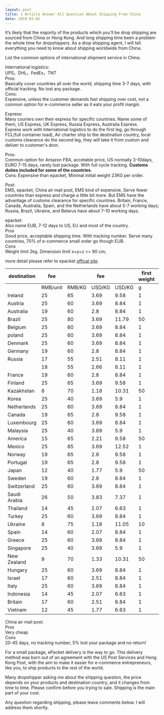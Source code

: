 ```yaml
---
layout: post
title: 1 Article Answer All Question About Shipping From China
date: 2019-03-01
---
```


It’s likely that the majority of the products which you’ll be drop shipping are sourced from China or Hong Kong. And long shipping time been a problem the whole time for dropshippers. As a drop shipping agent, I will tell everything you need to know about shipping worldwide from China.  

List the common options of international shipment service in China.  

International logistics:  
UPS，DHL，FedEx，TNT  
Pros:  
Basically cover countries all over the world, shipping time 3-7 days, with official tracking. No lost any package.  
Cons:  
Expensive, unless the customer demands fast shipping over cost, not a common option for e-commerce seller as it eats your profit margin.

Express:  
Many couriers own their express for specific countries. Name some of them, US Express, UK Express, Russia Express, Australia Express.  
Express work with International logistics to do the first leg, go through FCL(full container load), Air charter ship to the destination country, local customs clearance do the second leg, they will take it from custom and deliver to customer's door.  

Pros:  
Common option for Amazon FBA, accetable price, US normally 3-10days, EURO 7-15 days, rarely lost package.  With full cycle tracking. **Customs duties included for some of the countries**.  
Cons:
Expensive than epacket, Minimal initial weight 23KG per order.  

Post:  
EMS, epacket, China air mail post,
EMS kind of expensive, Serve fewer countries than express and charge a little bit more. But EMS have the advantage of customs clearance for specific countries.  Britain, France, Canada, Australia, Spain, and the Netherlands have about 5-7 working days; Russia, Brazil, Ukraine, and Belarus have about 7-10 working days.

epacket:  
Also name EUB,  7-12 days to US, EU and most of the country.  
Pros  
Good price, acceptable shipping time. With tracking number. Serve many countries, 70% of e-commerce small order go though EUB.  
Cons  
Weight limit 2kg. Dimension limit x+y+z <= 90 cm;  

more detail please refer to epacket [offical site](http://shipping.ems.com.cn/product/findDetail?sid=400025).

| destination  | fee      |        | fee      |        | first weight | limit |
|--------------|----------|--------|----------|--------|--------------|-------|
|              | RMB/unit | RMB/KG | USD/KG   | USD/KG | g            | g     |
| Ireland      | 25       | 65     | 3.69     | 9.58   | 1            | 2000  |
| Austria      | 25       | 60     | 3.69     | 8.84   | 1            | 2000  |
| Australia    | 19       | 60     | 2.8      | 8.84   | 1            | 2000  |
| Brazil       | 25       | 80     | 3.69     | 11.79  | 50           | 2000  |
| Belgium      | 25       | 60     | 3.69     | 8.84   | 1            | 2000  |
| poland       | 25       | 60     | 3.69     | 8.84   | 1            | 2000  |
| Denmark      | 25       | 60     | 3.69     | 8.84   | 1            | 2000  |
| Germany      | 19       | 60     | 2.8      | 8.84   | 1            | 2000  |
| Russia       | 17       | 55     | 2.51     | 8.11   | 1            | 2000  |
|              | 18       | 55     | 2.66     | 8.11   | 1            | 2000  |
| France       | 19       | 60     | 2.8      | 8.84   | 1            | 2000  |
| Finland      | 25       | 65     | 3.69     | 9.58   | 1            | 2000  |
| Kazakhstan   | 8        | 70     | 1.18     | 10.31  | 50           | 2000  |
| Korea        | 25       | 40     | 3.69     | 5.9    | 1            | 2000  |
| Netherlands  | 25       | 60     | 3.69     | 8.84   | 1            | 2000  |
| Canada       | 19       | 65     | 2.8      | 9.58   | 1            | 2000  |
| Luxembourg   | 25       | 60     | 3.69     | 8.84   | 1            | 2000  |
| Malaysia     | 25       | 40     | 3.69     | 5.9    | 1            | 2000  |
| America      | 15       | 65     | 2.21     | 9.58   | 50           | 2000  |
| Mexico       | 25       | 85     | 3.69     | 12.52  | 1            | 2000  |
| Norway       | 19       | 65     | 2.8      | 9.58   | 1            | 2000  |
| Portugal     | 19       | 65     | 2.8      | 9.58   | 1            | 2000  |
| Japan        | 12       | 40     | 1.77     | 5.9    | 50           | 2000  |
| Sweden       | 19       | 60     | 2.8      | 8.84   | 1            | 2000  |
| Switzerland  | 25       | 60     | 3.69     | 8.84   | 1            | 2000  |
| Saudi Arabia | 26       | 50     | 3.83     | 7.37   | 1            | 2000  |
| Thailand     | 14       | 45     | 2.07     | 6.63   | 1            | 2000  |
| Turkey       | 25       | 60     | 3.69     | 8.84   | 1            | 2000  |
| Ukraine      | 8        | 75     | 1.18     | 11.05  | 10           | 2000  |
| Spain        | 14       | 60     | 2.07     | 8.84   | 1            | 2000  |
| Greece       | 25       | 60     | 3.69     | 8.84   | 1            | 2000  |
| Singapore    | 25       | 40     | 3.69     | 5.9    | 1            | 2000  |
| New Zealand  | 9        | 70     | 1.33     | 10.31  | 50           | 2000  |
| Hungary      | 25       | 60     | 3.69     | 8.84   | 1            | 2000  |
| Israel       | 17       | 60     | 2.51     | 8.84   | 1            | 3000  |
| Italy        | 25       | 60     | 3.69     | 8.84   | 1            | 2000  |
| Indonesia    | 14       | 45     | 2.07     | 6.63   | 1            | 2000  |
| Britain      | 17       | 60     | 2.51     | 8.84   | 1            | 300   |
| Vietnam      | 12       | 45     | 1.77     | 6.63   | 1            | 2000  |
  
China air mail post:  
Pros  
Very cheap  
Cons  
20-45 days, no tracking number, 5% lost your package and no return!  

For a small package, ePacket delivery is the way to go. This delivery method was born out of an agreement with the US Post Services and Hong Kong Post, with the aim to make it easier for e-commerce entrepreneurs, like you, to ship products to the rest of the world.  

Many dropshipper asking me about the shipping question, the price depends on your products and destination country, and it changes from time to time.  Please confirm before you trying to sale. Shipping is the main part of your cost.  

Any question regarding shipping, please leave comments below. I will address them shortly.